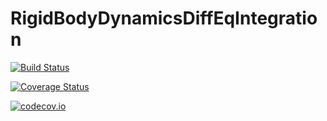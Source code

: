 # RigidBodyDynamicsDiffEqIntegration

[![Build Status](https://travis-ci.org/tkoolen/RigidBodyDynamicsDiffEqIntegration.jl.svg?branch=master)](https://travis-ci.org/tkoolen/RigidBodyDynamicsDiffEqIntegration.jl)

[![Coverage Status](https://coveralls.io/repos/tkoolen/RigidBodyDynamicsDiffEqIntegration.jl/badge.svg?branch=master&service=github)](https://coveralls.io/github/tkoolen/RigidBodyDynamicsDiffEqIntegration.jl?branch=master)

[![codecov.io](http://codecov.io/github/tkoolen/RigidBodyDynamicsDiffEqIntegration.jl/coverage.svg?branch=master)](http://codecov.io/github/tkoolen/RigidBodyDynamicsDiffEqIntegration.jl?branch=master)

